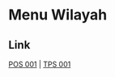 # Menu Wilayah

## Link

[POS 001](https://github.com/gigit-pemilu/pemilu-2024-99-luar-negeri/tree/main/pileg-dpr/hitung-suara/sub/99-luar-negeri/sub/51-islamabad-pakistan/sub/01-islamabad-pakistan/sub/0001-islamabad-pakistan/sub/001-pos-001)
 | 
[TPS 001](https://github.com/gigit-pemilu/pemilu-2024-99-luar-negeri/tree/main/pileg-dpr/hitung-suara/sub/99-luar-negeri/sub/51-islamabad-pakistan/sub/01-islamabad-pakistan/sub/0001-islamabad-pakistan/sub/002-tps-001)

